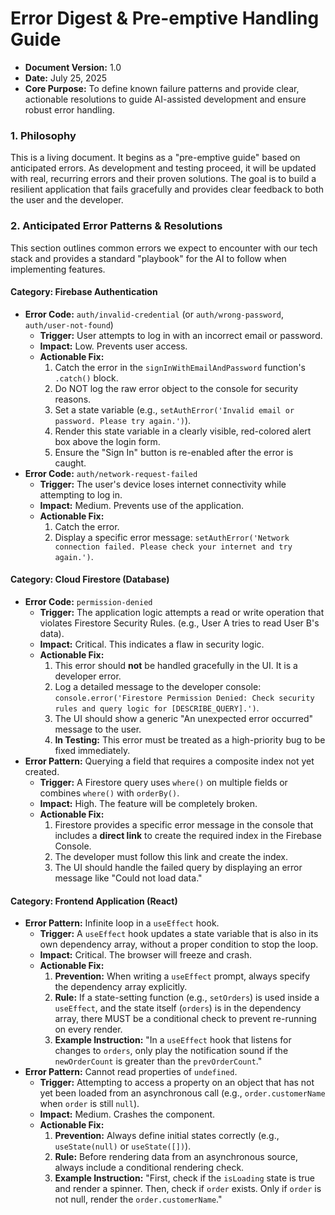 # **Error Digest & Pre-emptive Handling Guide**

* **Document Version:** 1.0  
* **Date:** July 25, 2025  
* **Core Purpose:** To define known failure patterns and provide clear, actionable resolutions to guide AI-assisted development and ensure robust error handling.

### **1\. Philosophy**

This is a living document. It begins as a "pre-emptive guide" based on anticipated errors. As development and testing proceed, it will be updated with real, recurring errors and their proven solutions. The goal is to build a resilient application that fails gracefully and provides clear feedback to both the user and the developer.

### **2\. Anticipated Error Patterns & Resolutions**

This section outlines common errors we expect to encounter with our tech stack and provides a standard "playbook" for the AI to follow when implementing features.

#### **Category: Firebase Authentication**

* **Error Code:** `auth/invalid-credential` (or `auth/wrong-password`, `auth/user-not-found`)  
  * **Trigger:** User attempts to log in with an incorrect email or password.  
  * **Impact:** Low. Prevents user access.  
  * **Actionable Fix:**  
    1. Catch the error in the `signInWithEmailAndPassword` function's `.catch()` block.  
    2. Do NOT log the raw error object to the console for security reasons.  
    3. Set a state variable (e.g., `setAuthError('Invalid email or password. Please try again.')`).  
    4. Render this state variable in a clearly visible, red-colored alert box above the login form.  
    5. Ensure the "Sign In" button is re-enabled after the error is caught.  
* **Error Code:** `auth/network-request-failed`  
  * **Trigger:** The user's device loses internet connectivity while attempting to log in.  
  * **Impact:** Medium. Prevents use of the application.  
  * **Actionable Fix:**  
    1. Catch the error.  
    2. Display a specific error message: `setAuthError('Network connection failed. Please check your internet and try again.')`.

#### 

#### 

#### **Category: Cloud Firestore (Database)**

* **Error Code:** `permission-denied`  
  * **Trigger:** The application logic attempts a read or write operation that violates Firestore Security Rules. (e.g., User A tries to read User B's data).  
  * **Impact:** Critical. This indicates a flaw in security logic.  
  * **Actionable Fix:**  
    1. This error should **not** be handled gracefully in the UI. It is a developer error.  
    2. Log a detailed message to the developer console: `console.error('Firestore Permission Denied: Check security rules and query logic for [DESCRIBE_QUERY].')`.  
    3. The UI should show a generic "An unexpected error occurred" message to the user.  
    4. **In Testing:** This error must be treated as a high-priority bug to be fixed immediately.  
* **Error Pattern:** Querying a field that requires a composite index not yet created.  
  * **Trigger:** A Firestore query uses `where()` on multiple fields or combines `where()` with `orderBy()`.  
  * **Impact:** High. The feature will be completely broken.  
  * **Actionable Fix:**  
    1. Firestore provides a specific error message in the console that includes a **direct link** to create the required index in the Firebase Console.  
    2. The developer must follow this link and create the index.  
    3. The UI should handle the failed query by displaying an error message like "Could not load data."

#### **Category: Frontend Application (React)**

* **Error Pattern:** Infinite loop in a `useEffect` hook.  
  * **Trigger:** A `useEffect` hook updates a state variable that is also in its own dependency array, without a proper condition to stop the loop.  
  * **Impact:** Critical. The browser will freeze and crash.  
  * **Actionable Fix:**  
    1. **Prevention:** When writing a `useEffect` prompt, always specify the dependency array explicitly.  
    2. **Rule:** If a state-setting function (e.g., `setOrders`) is used inside a `useEffect`, and the state itself (`orders`) is in the dependency array, there MUST be a conditional check to prevent re-running on every render.  
    3. **Example Instruction:** "In a `useEffect` hook that listens for changes to `orders`, only play the notification sound if the `newOrderCount` is greater than the `prevOrderCount`."  
* **Error Pattern:** Cannot read properties of `undefined`.  
  * **Trigger:** Attempting to access a property on an object that has not yet been loaded from an asynchronous call (e.g., `order.customerName` when `order` is still `null`).  
  * **Impact:** Medium. Crashes the component.  
  * **Actionable Fix:**  
    1. **Prevention:** Always define initial states correctly (e.g., `useState(null)` or `useState([])`).  
    2. **Rule:** Before rendering data from an asynchronous source, always include a conditional rendering check.  
    3. **Example Instruction:** "First, check if the `isLoading` state is true and render a spinner. Then, check if `order` exists. Only if `order` is not null, render the `order.customerName`."

